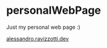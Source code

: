 # personalWebPage
Just my personal web page :)

[alessandro.ravizzotti.dev](https://alessandro.ravizzotti.dev)
